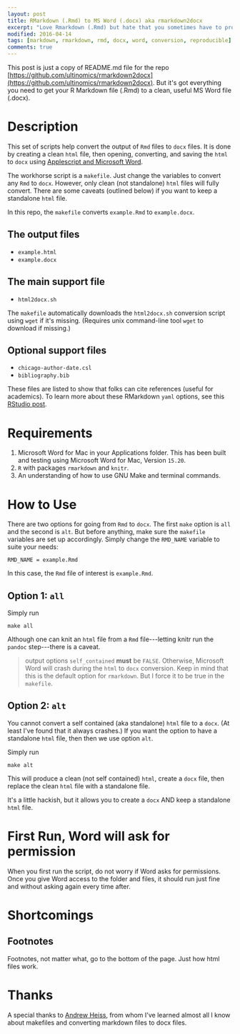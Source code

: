 ```yaml
---
layout: post
title: RMarkdown (.Rmd) to MS Word (.docx) aka rmarkdown2docx
excerpt: "Love Rmarkdown (.Rmd) but hate that you sometimes have to produce MS Word (.docx) files? BOOM! Solved. This post shows you how. Well, it sources the repo I made that shows you how!"
modified: 2016-04-14
tags: [markdown, rmarkdown, rmd, docx, word, conversion, reproducible]
comments: true
---
```


This post is just a copy of README.md file for the repo [https://github.com/ultinomics/rmarkdown2docx](https://github.com/ultinomics/rmarkdown2docx). But it's got everything you need to get your R Markdown file (.Rmd) to a clean, useful MS Word file (.docx).

# Description

This set of scripts help convert the output of `Rmd` files to `docx` files. It is done by creating a clean `html` file, then opening, converting, and saving the `html` to `docx` using [Applescript and Microsoft Word](https://www.dropbox.com/s/4bwwsgod27w1fjo/word-2004-applescript-reference.pdf?dl=0).

The workhorse script is a `makefile`. Just change the variables to convert any `Rmd` to `docx`. However, only clean (not standalone) `html` files will fully convert. There are some caveats (outlined below) if you want to keep a standalone `html` file.

In this repo, the `makefile` converts `example.Rmd` to `example.docx`.

## The output files

- `example.html`
- `example.docx`

## The main support file

- `html2docx.sh`

The `makefile` automatically downloads the `html2docx.sh` conversion script using `wget` if it's missing. (Requires unix command-line tool `wget` to download if missing.)

## Optional support files

- `chicago-author-date.csl`
- `bibliography.bib`

These files are listed to show that folks can cite references (useful for academics). To learn more about these RMarkdown `yaml` options, see this [RStudio post](http://rmarkdown.rstudio.com/authoring_bibliographies_and_citations.html).

# Requirements

1. Microsoft Word for Mac in your Applications folder. This has been built and testing using Microsoft Word for Mac, Version `15.20`.
2. `R` with packages `rmarkdown` and `knitr`.
3. An understanding of how to use GNU Make and terminal commands.

# How to Use

There are two options for going from `Rmd` to `docx`. The first `make` option is `all` and the second is `alt`. But before anything, make sure the `makefile` variables are set up accordingly. Simply change the `RMD_NAME` variable to suite your needs:

```
RMD_NAME = example.Rmd
```

In this case, the `Rmd` file of interest is `example.Rmd`.


## Option 1: `all`

Simply run

```
make all
```

Although one can knit an `html` file from a `Rmd` file---letting knitr run the `pandoc` step---there is a caveat.

> output options `self_contained` **must** be `FALSE`. Otherwise, Microsoft Word will crash during the `html` to `docx` conversion. Keep in mind that this is the default option for `rmarkdown`. But I force it to be true in the `makefile`.


## Option 2: `alt`

You cannot convert a self contained (aka standalone) `html` file to a `docx`. (At least I've found that it always crashes.) If you want the option to have a standalone `html` file, then then we use option `alt`.

Simply run

```
make alt
```

This will produce a clean (not self contained) `html`, create a `docx` file, then replace the clean `html` file with a standalone file.

It's a little hackish, but it allows you to create a `docx` AND keep a standalone `html` file.

# First Run, Word will ask for permission

When you first run the script, do not worry if Word asks for permissions. Once you give Word access to the folder and files, it should run just fine and without asking again every time after.

# Shortcomings

## Footnotes

Footnotes, not matter what, go to the bottom of the page. Just how html files work.

# Thanks

A special thanks to [Andrew Heiss](http://github.com/andrewheiss), from whom I've learned almost all I know about makefiles and converting markdown files to docx files.
